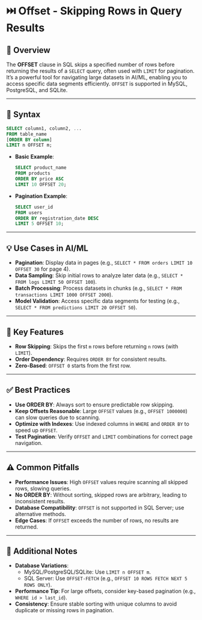 # ⏭️ Offset - Skipping Rows in Query Results

## 🌟 Overview

The **OFFSET** clause in SQL skips a specified number of rows before returning the results of a `SELECT` query, often used with `LIMIT` for pagination. It’s a powerful tool for navigating large datasets in AI/ML, enabling you to access specific data segments efficiently. `OFFSET` is supported in MySQL, PostgreSQL, and SQLite.

---

## 📜 Syntax

```sql
SELECT column1, column2, ...
FROM table_name
[ORDER BY column]
LIMIT n OFFSET m;
```

- **Basic Example**:
  ```sql
  SELECT product_name
  FROM products
  ORDER BY price ASC
  LIMIT 10 OFFSET 20;
  ```
- **Pagination Example**:
  ```sql
  SELECT user_id
  FROM users
  ORDER BY registration_date DESC
  LIMIT 5 OFFSET 10;
  ```

---

## 💡 Use Cases in AI/ML

- **Pagination**: Display data in pages (e.g., `SELECT * FROM orders LIMIT 10 OFFSET 30` for page 4).
- **Data Sampling**: Skip initial rows to analyze later data (e.g., `SELECT * FROM logs LIMIT 50 OFFSET 100`).
- **Batch Processing**: Process datasets in chunks (e.g., `SELECT * FROM transactions LIMIT 1000 OFFSET 2000`).
- **Model Validation**: Access specific data segments for testing (e.g., `SELECT * FROM predictions LIMIT 20 OFFSET 50`).

---

## 🔑 Key Features

- **Row Skipping**: Skips the first `m` rows before returning `n` rows (with `LIMIT`).
- **Order Dependency**: Requires `ORDER BY` for consistent results.
- **Zero-Based**: `OFFSET 0` starts from the first row.

---

## ✅ Best Practices

- **Use ORDER BY**: Always sort to ensure predictable row skipping.
- **Keep Offsets Reasonable**: Large `OFFSET` values (e.g., `OFFSET 1000000`) can slow queries due to scanning.
- **Optimize with Indexes**: Use indexed columns in `WHERE` and `ORDER BY` to speed up `OFFSET`.
- **Test Pagination**: Verify `OFFSET` and `LIMIT` combinations for correct page navigation.

---

## ⚠️ Common Pitfalls

- **Performance Issues**: High `OFFSET` values require scanning all skipped rows, slowing queries.
- **No ORDER BY**: Without sorting, skipped rows are arbitrary, leading to inconsistent results.
- **Database Compatibility**: `OFFSET` is not supported in SQL Server; use alternative methods.
- **Edge Cases**: If `OFFSET` exceeds the number of rows, no results are returned.

---

## 📝 Additional Notes

- **Database Variations**:
  - MySQL/PostgreSQL/SQLite: Use `LIMIT n OFFSET m`.
  - SQL Server: Use `OFFSET-FETCH` (e.g., `OFFSET 10 ROWS FETCH NEXT 5 ROWS ONLY`).
- **Performance Tip**: For large offsets, consider key-based pagination (e.g., `WHERE id > last_id`).
- **Consistency**: Ensure stable sorting with unique columns to avoid duplicate or missing rows in pagination.
